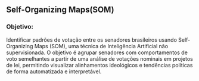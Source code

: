 ## Self-Organizing Maps(SOM)

### Objetivo: 
Identificar padrões de votação entre os senadores brasileiros usando Self-Organizing Maps (SOM), uma técnica de Inteligência Artificial não supervisionada. O objetivo é agrupar senadores com comportamentos de voto semelhantes a partir de uma análise de votações nominais em projetos de lei, permitindo visualizar alinhamentos ideológicos e tendências políticas de forma automatizada e interpretável.


